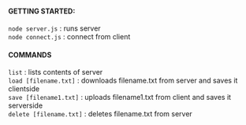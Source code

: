 #### GETTING STARTED:
```node server.js``` :  runs server<br/>
```node connect.js``` : connect from client

#### COMMANDS
```list``` : lists contents of server<br/>
```load [filename.txt]``` : downloads filename.txt from server and saves it clientside<br/>
```save [filename1.txt]``` : uploads filename1.txt from client and saves it serverside<br/>
```delete [filename.txt]``` : deletes filename.txt from server
